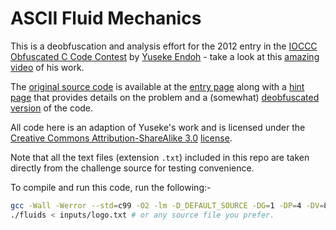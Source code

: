 # ASCII Fluid Mechanics

This is a deobfuscation and analysis effort for the 2012 entry in the [IOCCC Obfuscated C Code Contest][ioccc] by [Yuseke Endoh][endoh] - take a look at this [amazing video][vid] of his work.

The [original source code][source-obfus] is available at the [entry page][source] along with a [hint page][source-hint] that provides details on the problem and a (somewhat) [deobfuscated version][source-deobfus] of the code.

All code here is an adaption of Yuseke's work and is licensed under the [Creative Commons Attribution-ShareAlike 3.0][cc] [license][cc-lic].

Note that all the text files (extension `.txt`) included in this repo are taken directly from the challenge source for testing convenience.

To compile and run this code, run the following:-

```bash
gcc -Wall -Werror --std=c99 -O2 -lm -D_DEFAULT_SOURCE -DG=1 -DP=4 -DV=8 main.c -o fluids
./fluids < inputs/logo.txt # or any source file you prefer.
```

[ioccc]:http://www.ioccc.org/
[endoh]:http://d.hatena.ne.jp/ku-ma-me/
[vid]:https://www.youtube.com/watch?v=QMYfkOtYYlg
[source]:http://www.ioccc.org/2012/endoh1/
[source-obfus]:http://www.ioccc.org/2012/endoh1/endoh1.c
[source-hint]:http://www.ioccc.org/2012/endoh1/hint.html
[source-deobfus]:http://www.ioccc.org/2012/endoh1/endoh1_deobfuscate.c

[cc]:https://creativecommons.org/licenses/by-sa/3.0/
[cc-lic]:https://creativecommons.org/licenses/by-sa/3.0/legalcode
